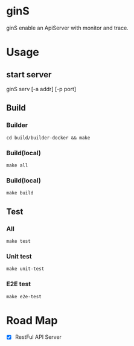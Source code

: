 # ginS
ginS enable an ApiServer with monitor and trace.
# Usage
## start server
ginS serv [-a addr] [-p port]
## Build
### Builder
```
cd build/builder-docker && make
```
### Build(local)
```
make all
```
### Build(local)
```
make build
```
## Test
### All
```
make test
```
### Unit test 
```
make unit-test
```
### E2E test 
```
make e2e-test
```
# Road Map
- [x] RestFul API Server